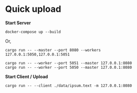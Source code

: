 # Quick upload

**Start Server**
```
docker-compose up --build
```
Or,
```
cargo run -- --master --port 8080 --workers 127.0.0.1:5050,127.0.0.1:5051
```
```
cargo run -- --worker --port 5051 --master 127.0.0.1:8080
cargo run -- --worker --port 5050 --master 127.0.0.1:8080
```

**Start Client / Upload**
```
cargo run -- --client ./data/ipsum.text -m 127.0.0.1:8080
```
<!--

# state distribution

1. Master - [ Files, Pieces, and Piece/Peer(worker) mapping ]
2. Worker - [ Pirce (indexed by fileID or pirceID) ]
3. Client - [ ... none! ]

# tasks

A rough outline for what happens while writing files

1. [ Client ] sending a new file metadata to master
2. [ Master ] calculating the pirces to construct from for the file
3. [ Master ] assigning each pirces to one/multiple workers, and saving it to a table
4. [ Master ] sending information about which piece is going to be stored in which worker
5. [ Client ] writing pirces of the original file to workers
6. [ Worker ] writing those pieces to SSD/HHDs and sending confirmation messages to master and client

For reading files

1. [ Client ] requesting chunk and worker location from master for a given file
2. [ Master ] sending the requested data to client
3. [ Client ] reading the pieces from one/multiple workers

# data (interfaces) that needs to be transfered over RPC

1. [ File ]
2. [ Piece/Peer Maps ] peer (worker ip addr and port stuff)
3. [ Pieces ] from master to worker, so that worker can expect files beforehand (not necessary though)
4. [ Pieces + Data ] pieces with the actual piece data
5. ...

# messages

> [ Client ] sending a new file metadata to master

From `Client` to `Master`   
Request -> `File`   
Response -> `HashMap<Chunk, Vec<<Peer>>`   

> [ Master ] calculating the pirces to construct from for the file
> [ Master ] assigning each pirces to one/multiple workers, and saving it to a table
> [ Master ] sending information about which piece is going to be stored in which worker
> [ Client ] writing pirces of the original file to workers
> [ Worker ] writing those pieces to SSD/HHDs and sending confirmation messages to master and client

... many :p


# idea

5. [ Client ] writing pirces of the original file to workers - the client sends data about other workers that the piece
   needs to be copied to.


# handling configurations

## what are we gonan have

### 1 client
CRUD (create, read, update, delete) files

### 1 master


### 1+ workers


# Tasks (and TaskQueue)



# Notes

Check out [https://en.wikipedia.org/wiki/Server_Message_Block](https://en.wikipedia.org/wiki/Server_Message_Block)






# Note - File upload

1. Client sends file metadata to master
2. Master assigns 1 major and multiple minor workers for a given file and creates a map
   something like, `Vec<(Piece, Vec<Peer>)>`, where in the `Vec<Peer>` only the first peer
   is "major"
2. Master responds with the data







-->
